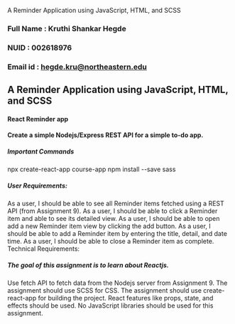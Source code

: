 A Reminder Application using JavaScript, HTML, and SCSS

### Full Name : Kruthi Shankar Hegde
### NUID : 002618976
### Email id : hegde.kru@northeastern.edu

## A Reminder Application using JavaScript, HTML, and SCSS

#### React Reminder app

#### Create a simple Nodejs/Express REST API for a simple to-do app.


##### Important Commands
npx create-react-app  course-app
npm install --save sass


##### User Requirements:

As a user, I should be able to see all Reminder items fetched using a REST API (from Assignment 9).
As a user, I should be able to click a Reminder item and able to see its detailed view.
As a user, I should be able to open add a new Reminder item view by clicking the add button.
As a user, I should be able to add a Reminder item by entering the title, detail, and date time.
As a user, I should be able to close a Reminder item as complete.
Technical Requirements:


##### The goal of this assignment is to learn about Reactjs.
Use fetch API to fetch data from the Nodejs server from Assignment 9.
The assignment should use SCSS for CSS.
The assignment should use create-react-app for building the project.
React features like props, state, and effects should be used.
No JavaScript libraries should be used for this assignment.

